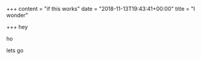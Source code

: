 +++
content = "if this works"
date = "2018-11-13T19:43:41+00:00"
title = "I wonder"

+++
hey

ho

lets go